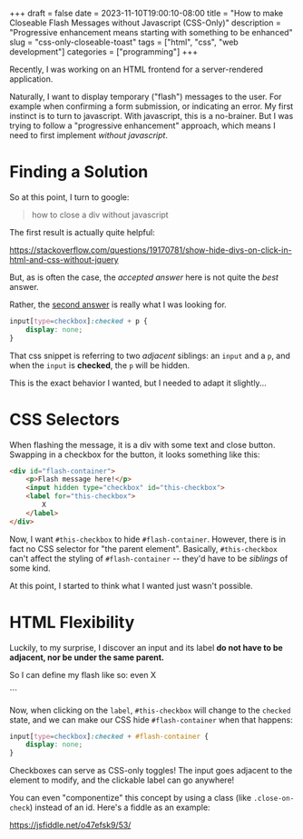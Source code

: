 +++ 
draft = false
date = 2023-11-10T19:00:10-08:00
title = "How to make Closeable Flash Messages without Javascript (CSS-Only)"
description = "Progressive enhancement means starting with something to be enhanced"
slug = "css-only-closeable-toast" 
tags = ["html", "css", "web development"]
categories = ["programming"]
+++

Recently, I was working on an HTML frontend for a server-rendered application.

Naturally, I want to display temporary ("flash") messages to the user. For example when confirming a form submission, or indicating an error. My first instinct is to turn to javascript. With javascript, this is a no-brainer. But I was trying to follow a "progressive enhancement" approach, which means I need to first implement *without javascript*.

# Finding a Solution

So at this point, I turn to google:

> how to close a div without javascript

The first result is actually quite helpful:

https://stackoverflow.com/questions/19170781/show-hide-divs-on-click-in-html-and-css-without-jquery

But, as is often the case, the *accepted answer* here is not quite the *best* answer.

Rather, the [second answer](https://stackoverflow.com/a/19170816) is really what I was looking for.

```css
input[type=checkbox]:checked + p {
    display: none;
}
```

That css snippet is referring to two *adjacent* siblings: an `input` and a `p`, and when the `input` is **checked**, the `p` will be hidden.

This is the exact behavior I wanted, but I needed to adapt it slightly...


# CSS Selectors

When flashing the message, it is a div with some text and close button. Swapping in a checkbox for the button, it looks something like this:

```html
<div id="flash-container"> 
    <p>Flash message here!</p>
    <input hidden type="checkbox" id="this-checkbox">
    <label for="this-checkbox">
        X
    </label>
</div>
```

Now, I want `#this-checkbox` to hide `#flash-container`. However, there is in fact no CSS selector for "the parent element". Basically, `#this-checkbox` can't affect the styling of `#flash-container` -- they'd have to be *siblings* of some kind. 

At this point, I started to think what I wanted just wasn't possible.

# HTML Flexibility

Luckily, to my surprise, I discover an input and its label **do not have to be adjacent, nor be under the same parent.**

So I can define my flash like so:
even
    <label for="this-checkbox">
        X
    </label>
</div>
```

Now, when clicking on the `label`, `#this-checkbox` will change to the `checked` state, and we can make our CSS hide `#flash-container` when that happens:

```css
input[type=checkbox]:checked + #flash-container {
    display: none;
}
```

Checkboxes can serve as CSS-only toggles! The input goes adjacent to the element to modify, and the clickable label can go anywhere!

You can even "componentize" this concept by using a class (like `.close-on-check`) instead of an id. Here's a fiddle as an example:

https://jsfiddle.net/o47efsk9/53/

